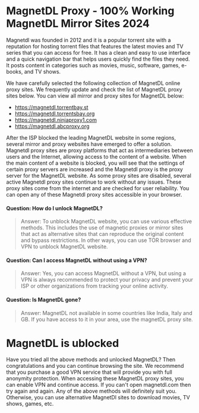 # MagnetDL Proxy - 100% Working MagnetDL Mirror Sites 2024

Magnetdl was founded in 2012 and it is a popular torrent site with a reputation for hosting torrent files that features the latest movies and TV series that you can access for free. It has a clean and easy to use interface and a quick navigation bar that helps users quickly find the files they need. It posts content in categories such as movies, music, software, games, e-books, and TV shows.


We have carefully selected the following collection of MagnetDL online proxy sites. We frequently update and check the list of MagnetDL proxy sites below. You can view all mirror and proxy sites for MagnetDL below:

- https://magnetdl.torrentbay.st
- https://magnetdl.torrentsbay.org
- https://magnetdl.ninjaproxy1.com
- https://magnetdl.abcproxy.org


After the ISP blocked the leading MagnetDL website in some regions, several mirror and proxy websites have emerged to offer a solution. Magnetdl proxy sites are proxy platforms that act as intermediaries between users and the Internet, allowing access to the content of a website. When the main content of a website is blocked, you will see that the settings of certain proxy servers are increased and the Magnetdl proxy is the proxy server for the MagnetDL website.
As some proxy sites are disabled, several active Magnetdl proxy sites continue to work without any issues. These proxy sites come from the internet and are checked for user reliability. You can open any of these Magnetdl proxy sites accessible in your browser.


#### Question: How do I unlock MagnetDL?
> Answer: To unblock MagnetDL website, you can use various effective methods. This includes the use of magnetic proxies or mirror sites that act as alternative sites that can reproduce the original content and bypass restrictions. In other ways, you can use TOR browser and VPN to unblock MagnetDL website.

#### Question: Can I access MagnetDL without using a VPN?
> Answer: Yes, you can access MagnetDL without a VPN, but using a VPN is always recommended to protect your privacy and prevent your ISP or other organizations from tracking your online activity.

#### Question: Is MagnetDL gone?
> Answer: MagnetDL not available in some countries like India, Italy and GB. If you have access to it in your area, use the magnetDL proxy site.


# MagnetDL is ublocked
Have you tried all the above methods and unlocked MagnetDL? Then congratulations and you can continue browsing the site. We recommend that you purchase a good VPN service that will provide you with full anonymity protection. When accessing these MagnetDL proxy sites, you can enable VPN and continue access.
If you can't open magnetdl.com then try again and again. Any of the above methods will definitely suit you. Otherwise, you can use alternative MagnetDl sites to download movies, TV shows, games, etc.
